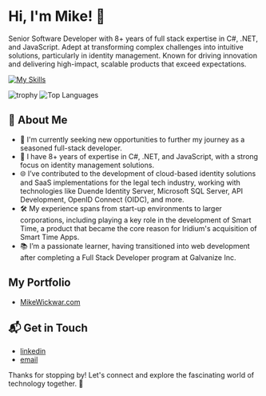 # Hi, I'm Mike! 👋

Senior Software Developer with 8+ years of full stack expertise in C#, .NET, and JavaScript. Adept at transforming complex challenges into intuitive solutions, particularly in identity management. Known for driving innovation and delivering high-impact, scalable products that exceed expectations.

[![My Skills](https://skillicons.dev/icons?i=angular,atom,azure,cs,css,docker,dotnet,express,git,gulp,html,jquery,js,less,npm,postgres,sass,ts,vue,vscode,wasm,webpack)](https://skillicons.dev)

![trophy](https://github-profile-trophy.vercel.app/?username=mikewickwar&theme=onedark&no-frame=true&row=1&column=7)
![Top Languages](https://github-readme-stats.vercel.app/api/top-langs/?username=mikewickwar&layout=compact&langs_count=10)

## 🚀 About Me
  - 🔭 I'm currently seeking new opportunities to further my journey as a seasoned full-stack developer.
  - 💼 I have 8+ years of expertise in C#, .NET, and JavaScript, with a strong focus on identity management solutions.
  - 🌐 I’ve contributed to the development of cloud-based identity solutions and SaaS implementations for the legal tech industry, working with technologies like Duende Identity Server, Microsoft SQL Server, API Development, OpenID Connect (OIDC), and more.
  - 🛠️ My experience spans from start-up environments to larger corporations, including playing a key role in the development of Smart Time, a product that became the core reason for Iridium's acquisition of Smart Time Apps.
  - 📚 I’m a passionate learner, having transitioned into web development after completing a Full Stack Developer program at Galvanize Inc.

## My Portfolio
- [MikeWickwar.com](https://www.mikewickwar.com/)

## 📬 Get in Touch
- [linkedin](https://www.linkedin.com/in/mikewickwar/)
- [email](mailto:mike.wickwar@gmail.com)

Thanks for stopping by! Let's connect and explore the fascinating world of technology together. 🚀